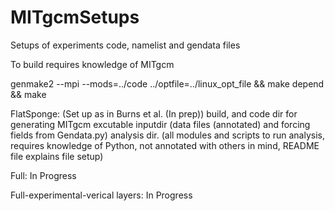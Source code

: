 MITgcmSetups
============

Setups of experiments code, namelist and gendata files

To build requires knowledge of MITgcm

genmake2 --mpi --mods=../code ../optfile=../linux_opt_file && make depend && make


FlatSponge: (Set up as in Burns et al. (In prep))
            build, and code dir for generating MITgcm excutable
            inputdir (data files (annotated) and forcing fields from Gendata.py)
            analysis dir. (all modules and scripts to run analysis, requires knowledge 
                           of Python, not annotated with others in mind, README file explains 
                           file setup) 

Full: In Progress

Full-experimental-verical layers: In Progress